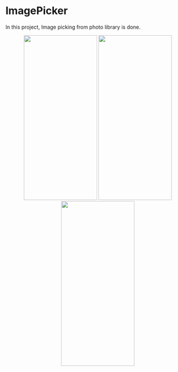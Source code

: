 # ImagePicker

In this project, Image picking from photo library is done.

<p align = "center">
 <img src="https://user-images.githubusercontent.com/88314161/129469476-eb640e3c-a0f0-470e-8955-97198b3bde82.png" width="200" height="450" />
   <img src="https://user-images.githubusercontent.com/88314161/129469479-9dbdc7a2-cbdc-42a8-9634-4facd79d2179.png" width="200" height="450" />
   <img src="https://user-images.githubusercontent.com/88314161/129469481-84a26357-ec0f-4516-b2b9-79e94a18aad1.png" width="200" height="450" />
  

  

